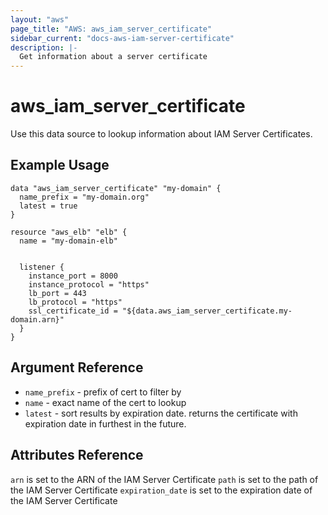 ```yaml
---
layout: "aws"
page_title: "AWS: aws_iam_server_certificate"
sidebar_current: "docs-aws-iam-server-certificate"
description: |-
  Get information about a server certificate
---
```


# aws\_iam\_server\_certificate

Use this data source to lookup information about IAM Server Certificates.

## Example Usage

```
data "aws_iam_server_certificate" "my-domain" {
  name_prefix = "my-domain.org"
  latest = true
}

resource "aws_elb" "elb" {
  name = "my-domain-elb"


  listener {
    instance_port = 8000
    instance_protocol = "https"
    lb_port = 443
    lb_protocol = "https"
    ssl_certificate_id = "${data.aws_iam_server_certificate.my-domain.arn}"
  }
}
```

## Argument Reference

* `name_prefix` - prefix of cert to filter by
* `name` - exact name of the cert to lookup
* `latest` - sort results by expiration date. returns the certificate with expiration date in furthest in the future.

## Attributes Reference

`arn` is set to the ARN of the IAM Server Certificate
`path` is set to the path of the IAM Server Certificate
`expiration_date` is set to the expiration date of the IAM Server Certificate
